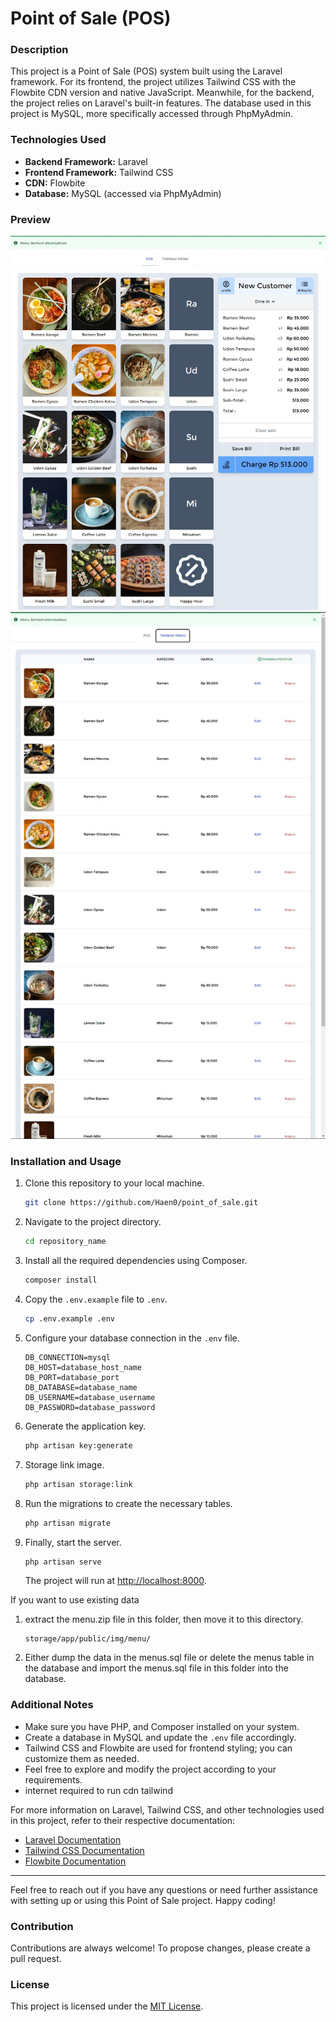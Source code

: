 # Point of Sale (POS)

### Description
This project is a Point of Sale (POS) system built using the Laravel framework. For its frontend, the project utilizes Tailwind CSS with the Flowbite CDN version and native JavaScript. Meanwhile, for the backend, the project relies on Laravel's built-in features. The database used in this project is MySQL, more specifically accessed through PhpMyAdmin.

### Technologies Used
- **Backend Framework:** Laravel
- **Frontend Framework:** Tailwind CSS
- **CDN:** Flowbite
- **Database:** MySQL (accessed via PhpMyAdmin)

### Preview
![Preview_1](preview1.jpg)
![Preview_2](preview2.jpg)

### Installation and Usage
1. Clone this repository to your local machine.
   ```bash
   git clone https://github.com/Haen0/point_of_sale.git
   ```
2. Navigate to the project directory.
   ```bash
   cd repository_name
   ```
3. Install all the required dependencies using Composer.
   ```bash
   composer install
   ```
4. Copy the `.env.example` file to `.env`.
   ```bash
   cp .env.example .env
   ```
5. Configure your database connection in the `.env` file.
   ```
   DB_CONNECTION=mysql
   DB_HOST=database_host_name
   DB_PORT=database_port
   DB_DATABASE=database_name
   DB_USERNAME=database_username
   DB_PASSWORD=database_password
   ```
6. Generate the application key.
   ```bash
   php artisan key:generate
   ```
7. Storage link image.
   ```bash
   php artisan storage:link
   ```
8. Run the migrations to create the necessary tables.
   ```bash
   php artisan migrate
   ```
9. Finally, start the server.
   ```bash
   php artisan serve
   ```
   The project will run at [http://localhost:8000](http://localhost:8000).

If you want to use existing data

1. extract the menu.zip file in this folder, then move it to this directory.
   ```
   storage/app/public/img/menu/
   ```
2. Either dump the data in the menus.sql file or delete the menus table in the database and import the menus.sql file in this folder into the database.

### Additional Notes

- Make sure you have PHP, and Composer installed on your system.
- Create a database in MySQL and update the `.env` file accordingly.
- Tailwind CSS and Flowbite are used for frontend styling; you can customize them as needed.
- Feel free to explore and modify the project according to your requirements.
- internet required to run cdn tailwind 

For more information on Laravel, Tailwind CSS, and other technologies used in this project, refer to their respective documentation:

- [Laravel Documentation](https://laravel.com/docs)
- [Tailwind CSS Documentation](https://tailwindcss.com/docs)
- [Flowbite Documentation](https://flowbite.com/docs)

---

Feel free to reach out if you have any questions or need further assistance with setting up or using this Point of Sale project. Happy coding!

### Contribution
Contributions are always welcome! To propose changes, please create a pull request.

### License
This project is licensed under the [MIT License](https://opensource.org/licenses/MIT).